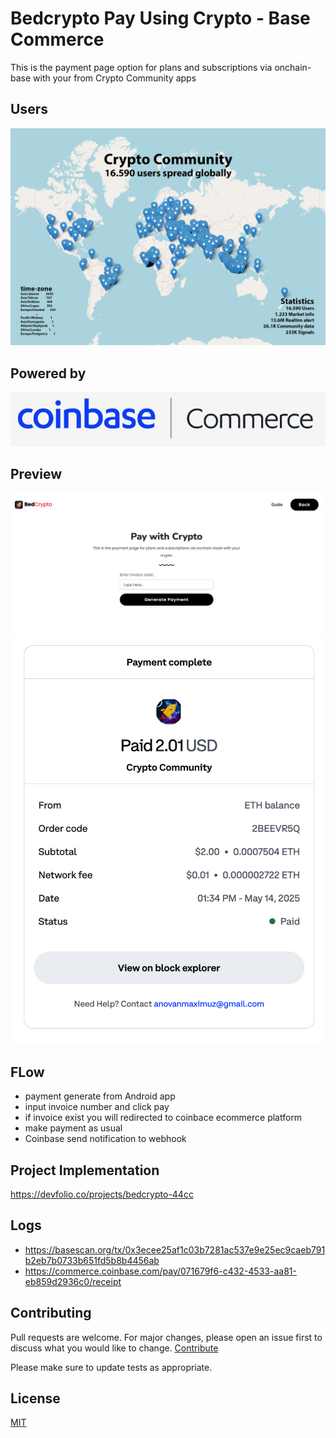 # Bedcrypto Pay Using Crypto - Base Commerce

This is the payment page option for plans and subscriptions via onchain-base with your from Crypto Community apps

## Users
![users](users.jpg)

## Powered by
![powered by](coinbase.png)

## Preview
![Preview payment generator](preview.png)
![Preview payment generator](paid.png)

## FLow

- payment generate from Android app
- input invoice number and click pay
- if invoice exist you will redirected to coinbace ecommerce platform
- make payment as usual
- Coinbase send notification to webhook

## Project Implementation
https://devfolio.co/projects/bedcrypto-44cc


## Logs
- https://basescan.org/tx/0x3ecee25af1c03b7281ac537e9e25ec9caeb791b2eb7b0733b651fd5b8b4456ab
- https://commerce.coinbase.com/pay/071679f6-c432-4533-aa81-eb859d2936c0/receipt
  
## Contributing

Pull requests are welcome. For major changes, please open an issue first
to discuss what you would like to change. [Contribute](https://github.com/anovanmaximuz/bedcrypto-pay)

Please make sure to update tests as appropriate.

## License

[MIT](https://choosealicense.com/licenses/mit/)

